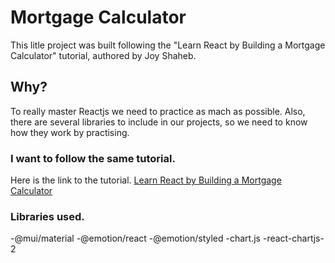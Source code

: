 # Mortgage Calculator 

This litle project was built following the "Learn React by Building a Mortgage Calculator" tutorial, authored by Joy Shaheb.

## Why?

To really master Reactjs we need to practice as mach as possible. Also, there are several libraries to include in our projects, so we need to know how they work by practising.

### I want to follow the same tutorial.

Here is the link to the tutorial. [Learn React by Building a Mortgage Calculator](https://www.freecodecamp.org/news/react-mortgage-calculator-tutorial-for-beginners/)

### Libraries used.

-@mui/material 
-@emotion/react 
-@emotion/styled
-chart.js 
-react-chartjs-2

